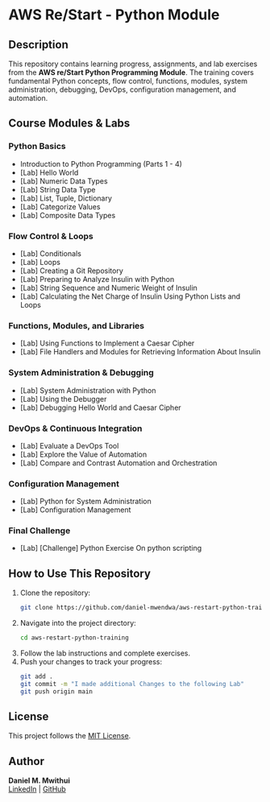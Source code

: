 # AWS Re/Start - Python Module  

## Description
This repository contains learning progress, assignments, and lab exercises from the **AWS re/Start Python Programming Module**. The training covers fundamental Python concepts, flow control, functions, modules, system administration, debugging, DevOps, configuration management, and automation. 

## Course Modules & Labs  

### **Python Basics**
- Introduction to Python Programming (Parts 1 - 4)  
- [Lab] Hello World
- [Lab] Numeric Data Types
- [Lab] String Data Type
- [Lab] List, Tuple, Dictionary
- [Lab] Categorize Values
- [Lab] Composite Data Types

### **Flow Control & Loops**
- [Lab] Conditionals
- [Lab] Loops
- [Lab] Creating a Git Repository
- [Lab] Preparing to Analyze Insulin with Python
- [Lab] String Sequence and Numeric Weight of Insulin
- [Lab] Calculating the Net Charge of Insulin Using Python Lists and Loops

### **Functions, Modules, and Libraries**
- [Lab] Using Functions to Implement a Caesar Cipher
- [Lab] File Handlers and Modules for Retrieving Information About Insulin

### **System Administration & Debugging**
- [Lab] System Administration with Python
- [Lab] Using the Debugger
- [Lab] Debugging Hello World and Caesar Cipher

### **DevOps & Continuous Integration**
- [Lab] Evaluate a DevOps Tool
- [Lab] Explore the Value of Automation
- [Lab] Compare and Contrast Automation and Orchestration

### **Configuration Management**
- [Lab] Python for System Administration
- [Lab] Configuration Management

### **Final Challenge**
- [Lab] [Challenge] Python Exercise On python scripting

## How to Use This Repository
1. Clone the repository:
   ```sh
   git clone https://github.com/daniel-mwendwa/aws-restart-python-training.git
   ```
2. Navigate into the project directory:
   ```sh
   cd aws-restart-python-training
   ```
3. Follow the lab instructions and complete exercises.
4. Push your changes to track your progress:
   ```sh
   git add .
   git commit -m "I made additional Changes to the following Lab"
   git push origin main
   ```

## License
This project follows the [MIT License](LICENSE).

## Author
**Daniel M. Mwithui**  
[LinkedIn](https://www.linkedin.com/in/daniel-mwendwa-mwithui/) | [GitHub](https://github.com/daniel-mwendwa)

